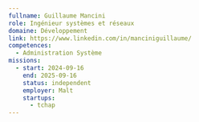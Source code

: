 ```yaml
---
fullname: Guillaume Mancini
role: Ingénieur systèmes et réseaux
domaine: Développement
link: https://www.linkedin.com/in/manciniguillaume/
competences:
  - Administration Système
missions:
  - start: 2024-09-16
    end: 2025-09-16
    status: independent
    employer: Malt
    startups:
      - tchap
---
```


